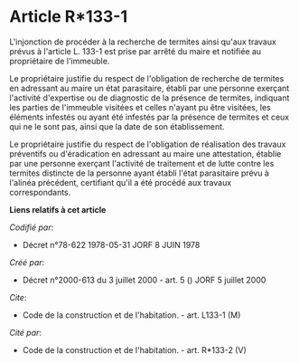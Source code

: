 # Article R*133-1

L'injonction de procéder à la recherche de termites ainsi qu'aux travaux prévus à l'article L. 133-1 est prise par arrêté du
maire et notifiée au propriétaire de l'immeuble.

Le propriétaire justifie du respect de l'obligation de recherche de termites en adressant au maire un état parasitaire,
établi par une personne exerçant l'activité d'expertise ou de diagnostic de la présence de termites, indiquant les parties de
l'immeuble visitées et celles n'ayant pu être visitées, les éléments infestés ou ayant été infestés par la présence de
termites et ceux qui ne le sont pas, ainsi que la date de son établissement.

Le propriétaire justifie du respect de l'obligation de réalisation des travaux préventifs ou d'éradication en adressant au
maire une attestation, établie par une personne exerçant l'activité de traitement et de lutte contre les termites distincte
de la personne ayant établi l'état parasitaire prévu à l'alinéa précédent, certifiant qu'il a été procédé aux travaux
correspondants.

**Liens relatifs à cet article**

_Codifié par_:

  - Décret n°78-622 1978-05-31 JORF 8 JUIN 1978

_Créé par_:

  - Décret n°2000-613 du 3 juillet 2000 - art. 5 () JORF 5 juillet 2000

_Cite_:

  - Code de la construction et de l'habitation. - art. L133-1 (M)

_Cité par_:

  - Code de la construction et de l'habitation. - art. R*133-2 (V)
